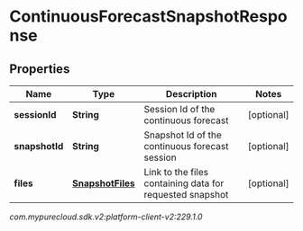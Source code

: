 # ContinuousForecastSnapshotResponse


## Properties

| Name | Type | Description | Notes |
| ------------ | ------------- | ------------- | ------------- |
| **sessionId** | **String** | Session Id of the continuous forecast |  [optional] |
| **snapshotId** | **String** | Snapshot Id of the continuous forecast session |  [optional] |
| **files** | [**SnapshotFiles**](SnapshotFiles) | Link to the files containing data for requested snapshot |  [optional] |




_com.mypurecloud.sdk.v2:platform-client-v2:229.1.0_
